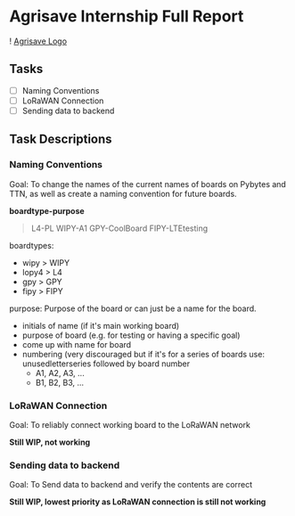 # Agrisave Internship Full Report
! [Agrisave Logo](https://agrisave.com.au/wp-content/uploads/2019/09/Agrisavelogo6-160x30.png)

## Tasks
- [ ] Naming Conventions
- [ ] LoRaWAN Connection
- [ ] Sending data to backend

## Task Descriptions
### Naming Conventions
Goal: To change the names of the current names of boards on Pybytes and TTN, as well as create a naming convention for future boards.

**boardtype-purpose**
> L4-PL
> WIPY-A1
> GPY-CoolBoard
> FIPY-LTEtesting

boardtypes:
- wipy > WIPY
- lopy4 > L4
- gpy > GPY
- fipy > FIPY

purpose:
Purpose of the board or can just be a name for the board.
- initials of name (if it's main working board)
- purpose of board (e.g. for testing or having a specific goal)
- come up with name for board
- numbering (very discouraged but if it's for a series of boards use: unusedletterseries followed by board number
  - A1, A2, A3, ...
  - B1, B2, B3, ...

### LoRaWAN Connection
Goal: To reliably connect working board to the LoRaWAN network 

**Still WIP, not working**

### Sending data to backend
Goal: To Send data to backend and verify the contents are correct

**Still WIP, lowest priority as LoRaWAN connection is still not working**
